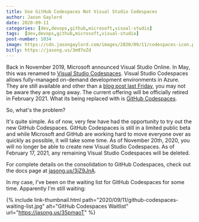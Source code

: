 ```yaml
---
title: Use GitHub Codespaces Not Visual Studio Codespaces
author: Jason Gaylord
date: 2020-09-11
categories: [dev,devops,github,microsoft,visual-studio]
tags:  [dev,devops,github,microsoft,visual-studio]
post-number: 1034
image: https://cdn.jasongaylord.com/images/2020/09/11/codespaces-icon.png
bitly: https://jasong.us/3m97oZd
---
```


Back in November 2019, Microsoft announced Visual Studio Online. In May, this was renamed to [Visual Studio Codespaces](https://jasong.us/3aYeKYL). Visual Studio Codespaces allows fully-managed on-demand development environments in Azure. They are still available and other than a [blog post last Friday](https://jasong.us/3bN3vo3), you may not be aware they are going away. The current offering will be officially retired in February 2021. What its being replaced with is [GitHub Codespaces](https://jasong.us/35pmaoT). 

So, what's the problem?

It's quite simple. As of now, very few have had the opportunity to try out the new GitHub Codespaces. GitHub Codespaces is still in a limited public beta and while Microsoft and GitHub are working hard to move everyone over as quickly as possible, it will take some time. As of November 20th, 2020, you will no longer be able to create new Visual Studio Codespaces. As of February 17, 2021, any remaining Visual Studio Codespaces will be deleted. 

For complete details on the consolidation to GitHub Codespaces, check out the docs page at [jasong.us/3jZ9JnA](https://jasong.us/3jZ9JnA).

In my case, I've been on the waiting list for GitHub Codespaces for some time. Apparently I'm still waiting:

{% include link-thumbnail.html path="2020/09/11/github-codespaces-waiting-list.jpg" alt="GitHub Codespaces Waitlist" url="https://jasong.us/35pmaoT" %}